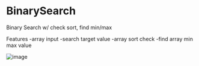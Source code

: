 # BinarySearch
Binary Search w/ check sort, find min/max

Features
-array input
-search target value
-array sort check
-find array min max value


![image](https://github.com/Alex-Unnippillil/BinarySearch/assets/24538548/c8ce54bc-d2a5-4491-8567-5f0ef716893e)
